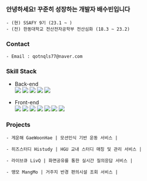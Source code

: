 ### 안녕하세요! 꾸준히 성장하는 개발자 배수빈입니다
```
- (현) SSAFY 9기 (23.1 ~ )
- (전) 한동대학교 전산전자공학부 전산심화 (18.3 ~ 23.2)
```
### Contact 
```
- Email : qotnqls77@naver.com
```
### Skill Stack

- Back-end
	<div>
	  <img src="https://img.shields.io/badge/Python-3776AB?style=flat&logo=Python&logoColor=white"/>
	  <img src="https://img.shields.io/badge/Java-007396?style=flat-square&logo=Java&logoColor=white">
	  <img src="https://img.shields.io/badge/Spring-6DB33F?style=flat&logo=Spring&logoColor=white"/>
	  <img src="https://img.shields.io/badge/SpringBoot-6DB33F?style=flat&logo=SpringBoot&logoColor=white"/>
	  <img src="https://img.shields.io/badge/MySQL-4479A1?style=flat&logo=MySQL&logoColor=white"/>	
</div>

- Front-end
	<div>
	<img src="https://img.shields.io/badge/Flutter-61DAFB?style=flat&logo=Flutter&logoColor=white"/>
	 <img src="https://img.shields.io/badge/JavaScript-F7DF1E?style=flat&logo=JavaScript&logoColor=white"/>
	<img src="https://img.shields.io/badge/Vue.js-4FC08D?style=flat&logo=Vue.js&logoColor=white"/>
	<img src="https://img.shields.io/badge/React-61DAFB?style=flat&logo=React&logoColor=white"/>	
	<img src="https://img.shields.io/badge/HTML5-E34F26?style=flat&logo=HTML5&logoColor=white" />
	<img src="https://img.shields.io/badge/CSS3-1572B6?style=flat&logo=CSS3&logoColor=white" />
	<img src="https://img.shields.io/badge/Bootstrap-7952B3?style=flat&logo=Bootstrap&logoColor=white"/>
</div>


### Projects
```
- 게운해 GaeWoonHae | 모션인식 기반 운동 서비스 |

- 히즈스터디 Histudy | HGU 교내 스터디 매칭 및 관리 서비스 |

- 라이브큐 LivQ | 화면공유를 통한 실시간 질의응답 서비스 |

- 맹모 MangMo | 거주지 반경 편의시설 조회 서비스 |

```


